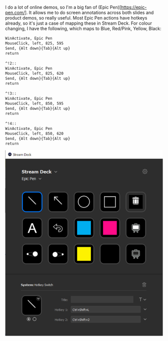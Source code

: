 I do a lot of online demos, so I'm a big fan of (Epic Pen)[https://epic-pen.com/]. It allows me to do screen annotations across both slides and product demos, so really useful. Most Epic Pen actions have hotkeys already, so it's just a case of mapping these in Stream Deck. For colour changing, I have the following, which maps to Blue, Red/Pink, Yellow, Black:

```^!1::
WinActivate, Epic Pen
MouseClick, left, 825, 595
Send, {Alt down}{Tab}{Alt up}
return

^!2::
WinActivate, Epic Pen
MouseClick, left, 825, 620
Send, {Alt down}{Tab}{Alt up}
return

^!3::
WinActivate, Epic Pen
MouseClick, left, 850, 595
Send, {Alt down}{Tab}{Alt up}
return

^!4::
WinActivate, Epic Pen
MouseClick, left, 850, 620
Send, {Alt down}{Tab}{Alt up}
return
```

![Stream Deck Screenshot](https://raw.githubusercontent.com/KranzSysdig/StreamDeckButtons/master/Epic%20Pen/Screenshot.png)
